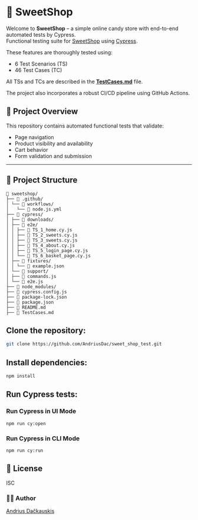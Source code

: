 # 🍭 SweetShop

Welcome to **SweetShop** – a simple online candy store with end-to-end automated tests by Cypress.  
Functional testing suite for [SweetShop](https://sweetshop.netlify.app/) using [Cypress](https://www.cypress.io/).  

These features are thoroughly tested using:

- 6 Test Scenarios (TS)
- 46 Test Cases (TC)

All TSs and TCs are described in the [**TestCases.md**](/TestCases.md) file.

The project also incorporates a robust CI/CD pipeline using GitHub Actions.


## 🧠 Project Overview

This repository contains automated functional tests that validate:

- Page navigation
- Product visibility and availability
- Cart behavior
- Form validation and submission

---

## 📁 Project Structure

``` 
📁 sweetshop/ 
├── 📁 .github/
│ └── 📁 workflows/
│   └── 📄 node.js.yml 
├── 📁 cypress/ 
│ ├── 📁 downloads/ 
│ ├── 📁 e2e/ 
│ │ ├── 📄 TS_1_home.cy.js 
│ │ ├── 📄 TS_2_sweets.cy.js 
│ │ ├── 📄 TS_3_sweets.cy.js 
│ │ ├── 📄 TS_4_about.cy.js 
│ │ ├── 📄 TS_5_login_page.cy.js 
│ │ └── 📄 TS_6_basket_page.cy.js 
│ ├── 📁 fixtures/ 
│ │ └── 📄 example.json 
│ └── 📁 support/ 
│ ├── 📄 commands.js 
│ └── 📄 e2e.js 
├── 📁 node_modules/ 
├── 📄 cypress.config.js 
├── 📄 package-lock.json 
├── 📄 package.json 
├── 📄 README.md 
├── 📄 TestCases.md

```

## Clone the repository:

```bash
git clone https://github.com/AndriusDac/sweet_shop_test.git

```
## Install dependencies:

```bash
npm install
```
## Run Cypress tests:
### Run Cypress in UI Mode
```
npm run cy:open
```
### Run Cypress in CLI Mode
```
npm run cy:run
```

## 📝 License

ISC 

### 👩‍💻 Author

[Andrius Dačkauskis](https://github.com/AndriusDac)

